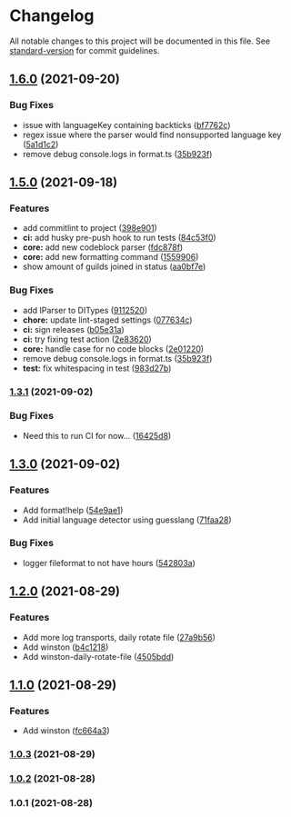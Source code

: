 # Changelog

All notable changes to this project will be documented in this file. See [standard-version](https://github.com/conventional-changelog/standard-version) for commit guidelines.


## [1.6.0](https://github.com/tatupesonen/formatbot/compare/v1.5.0-deploy...v1.6.0) (2021-09-20)

### Bug Fixes
* issue with languageKey containing backticks ([bf7762c](https://github.com/tatupesonen/formatbot/commit/bf7762c085e89804ce78f8bf1fc6e1c74382a0f1))
* regex issue where the parser would find nonsupported language key ([5a1d1c2](https://github.com/tatupesonen/formatbot/commit/5a1d1c2b7941a34d8367251827c05d2276f0cb5e))
* remove debug console.logs in format.ts ([35b923f](https://github.com/tatupesonen/formatbot/commit/35b923f6fd592bdd41d9e6690f6c9b9214a07dac))


## [1.5.0](https://github.com/tatupesonen/formatbot/compare/v1.5.0-deploy...v1.5.0) (2021-09-18)


### Features

* add commitlint to project ([398e901](https://github.com/tatupesonen/formatbot/commit/398e9010ffad8c626e089830d284068ce1af14bf))
* **ci:** add husky pre-push hook to run tests ([84c53f0](https://github.com/tatupesonen/formatbot/commit/84c53f065b9390179b764e0296c2d35e08b654e5))
* **core:** add new codeblock parser ([fdc878f](https://github.com/tatupesonen/formatbot/commit/fdc878fb1f362088cad45dd1024abbd119df397e))
* **core:** add new formatting command ([1559906](https://github.com/tatupesonen/formatbot/commit/1559906d7197717fbf9e4c97e4e1e6ff170463af))
* show amount of guilds joined in status ([aa0bf7e](https://github.com/tatupesonen/formatbot/commit/aa0bf7e602616184ad5113d1fe610ae0a606ee56))


### Bug Fixes

* add IParser to DITypes ([9112520](https://github.com/tatupesonen/formatbot/commit/9112520e210fe69e8786753ce9b9f4994d99c651))
* **chore:** update lint-staged settings ([077634c](https://github.com/tatupesonen/formatbot/commit/077634c7b9d3b249b95ce010291003612ea57440))
* **ci:** sign releases ([b05e31a](https://github.com/tatupesonen/formatbot/commit/b05e31abe9a9481e4103f9c645d0252cb665a7a6))
* **ci:** try fixing test action ([2e83620](https://github.com/tatupesonen/formatbot/commit/2e836208adbf8540537d4fca3701e12ba3dc5abe))
* **core:** handle case for no code blocks ([2e01220](https://github.com/tatupesonen/formatbot/commit/2e01220ee798913fe89c3333ba2346325cdfa986))
* remove debug console.logs in format.ts ([35b923f](https://github.com/tatupesonen/formatbot/commit/35b923f6fd592bdd41d9e6690f6c9b9214a07dac))
* **test:** fix whitespacing in test ([983d27b](https://github.com/tatupesonen/formatbot/commit/983d27b7e9119cb2f903d69fd78a465a9c292b68))

### [1.3.1](https://github.com/tatupesonen/formatbot/compare/v1.3.0-fix-tensorflow...v1.3.1) (2021-09-02)


### Bug Fixes

* Need this to run CI for now... ([16425d8](https://github.com/tatupesonen/formatbot/commit/16425d8b1eea6ae88aa8376a3233f2da14efbfaf))

## [1.3.0](https://github.com/tatupesonen/formatbot/compare/v1.2.1...v1.3.0) (2021-09-02)


### Features

* Add format!help ([54e9ae1](https://github.com/tatupesonen/formatbot/commit/54e9ae1931bb56c89b42385a30a5fce24cda8f8e))
* Add initial language detector using guesslang ([71faa28](https://github.com/tatupesonen/formatbot/commit/71faa282cb732bfa0d6b956d91970572d52d4d06))


### Bug Fixes

* logger fileformat to not have hours ([542803a](https://github.com/tatupesonen/formatbot/commit/542803ab46fa81c81cdf95e728c556476665d02b))

## [1.2.0](https://github.com/tatupesonen/formatbot/compare/v1.1.0...v1.2.0) (2021-08-29)


### Features

* Add more log transports, daily rotate file ([27a9b56](https://github.com/tatupesonen/formatbot/commit/27a9b569d437bd196fd8f960b7576740f61fa3aa))
* Add winston ([b4c1218](https://github.com/tatupesonen/formatbot/commit/b4c1218c4ae3b6ad07b227dc1292fcfe4fd2688b))
* Add winston-daily-rotate-file ([4505bdd](https://github.com/tatupesonen/formatbot/commit/4505bddb2ffbeb1a68f9150cbd435d781f3107e7))

## [1.1.0](https://github.com/tatupesonen/formatbot/compare/v1.0.3...v1.1.0) (2021-08-29)


### Features

* Add winston ([fc664a3](https://github.com/tatupesonen/formatbot/commit/fc664a37a07323590b18a122c9fd2dc1719fcf10))

### [1.0.3](https://github.com/tatupesonen/formatbot/compare/v1.0.2...v1.0.3) (2021-08-29)

### [1.0.2](https://github.com/tatupesonen/formatbot/compare/v1.0.1...v1.0.2) (2021-08-28)

### 1.0.1 (2021-08-28)
